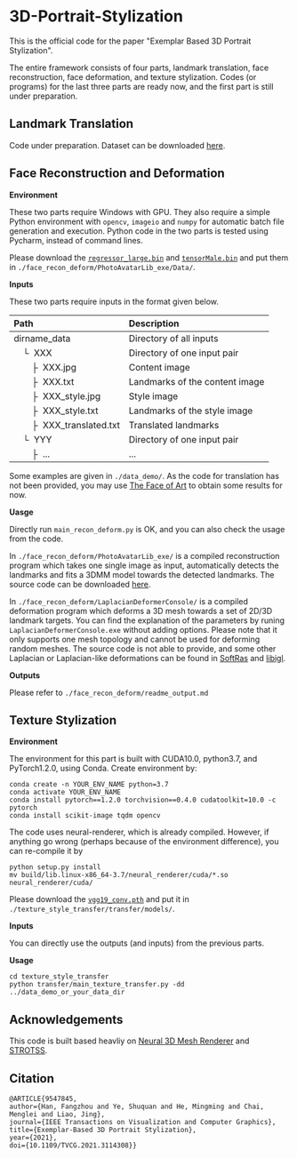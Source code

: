 # 3D-Portrait-Stylization

This is the official code for the paper "Exemplar Based 3D Portrait Stylization".

The entire framework consists of four parts, landmark translation, face reconstruction, face deformation, and texture stylization. Codes (or programs) for the last three parts are ready now, and the first part is still under preparation. 

## Landmark Translation

Code under preparation. Dataset can be downloaded [here](https://portland-my.sharepoint.com/:u:/g/personal/fangzhhan2-c_my_cityu_edu_hk/EXdhOdnthWZJgjXxand3E64B9rM-NJUj3iHcoeh_G_sDzw?e=Ar0cnE).

## Face Reconstruction and Deformation

**Environment**

These two parts require Windows with GPU. They also require a simple Python environment with `opencv`, `imageio` and `numpy` for automatic batch file generation and execution.  Python code in the two parts is tested using Pycharm, instead of command lines.

Please download the [`regressor_large.bin`](https://portland-my.sharepoint.com/:u:/g/personal/fangzhhan2-c_my_cityu_edu_hk/EXdQXynEBkdHhvHLZLn1qh0BUmIxR_K5Mhp2fQKel95okQ?e=nVD9r6) and [`tensorMale.bin`](https://portland-my.sharepoint.com/:u:/g/personal/fangzhhan2-c_my_cityu_edu_hk/Ec3NvbEJ2-FNnlVmLMbzskMBnqd1Hs7X_Hxo527AM2r1sw?e=zbWH2l) and put them in `./face_recon_deform/PhotoAvatarLib_exe/Data/`.

**Inputs**

These two parts require inputs in the format given below.

| Path | Description
| :--- | :----------
| dirname_data | Directory of all inputs
| &ensp;&ensp;&boxur;&nbsp; XXX | Directory of one input pair
| &ensp;&ensp;&ensp;&ensp;&boxvr;&nbsp; XXX.jpg | Content image
| &ensp;&ensp;&ensp;&ensp;&boxvr;&nbsp; XXX.txt | Landmarks of the content image
| &ensp;&ensp;&ensp;&ensp;&boxvr;&nbsp; XXX_style.jpg | Style image
| &ensp;&ensp;&ensp;&ensp;&boxvr;&nbsp; XXX_style.txt | Landmarks of the style image
| &ensp;&ensp;&ensp;&ensp;&boxvr;&nbsp; XXX_translated.txt | Translated landmarks
| &ensp;&ensp;&boxur;&nbsp; YYY | Directory of one input pair
| &ensp;&ensp;&ensp;&ensp;&boxvr;&nbsp; ... | ...

Some examples are given in `./data_demo/`. As the code for translation has not been provided, you may use [The Face of Art](https://faculty.idc.ac.il/arik/site/foa/face-of-art.asp) to obtain some results for now.

**Uasge**

Directly run `main_recon_deform.py` is OK, and you can also check the usage from the code. 

In `./face_recon_deform/PhotoAvatarLib_exe/` is a compiled reconstruction program which takes one single image as input, automatically detects the landmarks and fits a 3DMM model towards the detected landmarks. The source code can be downloaded [here](https://portland-my.sharepoint.com/:u:/g/personal/fangzhhan2-c_my_cityu_edu_hk/Ee0QVlheafhCsW3GygBJyawBhZIWpouaK6P0wJygVLg7LQ?e=PTQvVv). 

In `./face_recon_deform/LaplacianDeformerConsole/` is a compiled deformation program which deforms a 3D mesh towards a set of 2D/3D landmark targets. You can find the explanation of the parameters by runing `LaplacianDeformerConsole.exe` without adding options. Please note that it only supports one mesh topology and cannot be used for deforming random meshes. The source code is not able to provide, and some other Laplacian or Laplacian-like deformations can be found in [SoftRas](https://github.com/ShichenLiu/SoftRas) and [libigl](https://libigl.github.io/libigl-python-bindings/tut-chapter3/#biharmonic-deformation).

**Outputs**

Please refer to `./face_recon_deform/readme_output.md`

## Texture Stylization

**Environment**

The environment for this part is built with CUDA10.0, python3.7, and PyTorch1.2.0, using Conda. Create environment by:

```
conda create -n YOUR_ENV_NAME python=3.7
conda activate YOUR_ENV_NAME
conda install pytorch==1.2.0 torchvision==0.4.0 cudatoolkit=10.0 -c pytorch
conda install scikit-image tqdm opencv
```

The code uses neural-renderer, which is already compiled. However, if anything go wrong (perhaps because of the environment difference), you can re-compile it by

```
python setup.py install
mv build/lib.linux-x86_64-3.7/neural_renderer/cuda/*.so neural_renderer/cuda/
```

Please download the [`vgg19_conv.pth`](https://portland-my.sharepoint.com/:u:/g/personal/fangzhhan2-c_my_cityu_edu_hk/EbK8vzgtULNHqhHy93WCHlQBoqHKsCyjAJVyKg0BJFS2_A?e=cNjHMZ) and put it in `./texture_style_transfer/transfer/models/`.

**Inputs**

You can directly use the outputs (and inputs) from the previous parts.

**Usage**

```
cd texture_style_transfer
python transfer/main_texture_transfer.py -dd ../data_demo_or_your_data_dir
```

## Acknowledgements

This code is built based heavliy on [Neural 3D Mesh Renderer](https://github.com/daniilidis-group/neural_renderer) and [STROTSS](https://github.com/human-aimachine-art/pytorch-STROTSS-improved).

## Citation

```
@ARTICLE{9547845,
author={Han, Fangzhou and Ye, Shuquan and He, Mingming and Chai, Menglei and Liao, Jing},  
journal={IEEE Transactions on Visualization and Computer Graphics},   
title={Exemplar-Based 3D Portrait Stylization},   
year={2021},  
doi={10.1109/TVCG.2021.3114308}}
```
